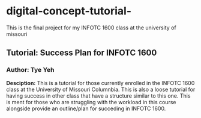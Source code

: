 # digital-concept-tutorial-
This is the final project for my INFOTC 1600 class at the university of missouri 
## **Tutorial:** Success Plan for INFOTC 1600 
### **Author:** Tye Yeh 

**Desciption:** This is a tutorial for those currently enrolled in the INFOTC 1600 class at the University of Missouri Columnbia. This is also a loose tutorial for having success in other class that have a structure similar to this one. This is ment for those who are struggling with the workload in this course alongside provide an outline/plan for succeding in INFOTC 1600. 
